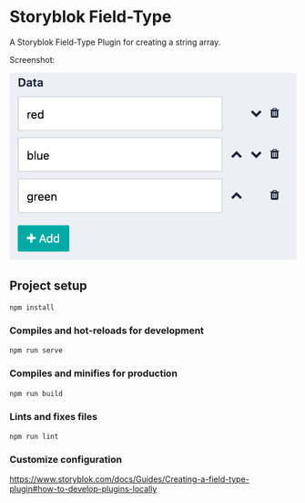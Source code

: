 # Storyblok Field-Type

A Storyblok Field-Type Plugin for creating a string array.

Screenshot:

![preview screenshot](https://raw.githubusercontent.com/apstechlead/storyblok-fieldtype-stringarray/main/media/preview-01.png)

## Project setup
```
npm install
```

### Compiles and hot-reloads for development
```
npm run serve
```

### Compiles and minifies for production
```
npm run build
```

### Lints and fixes files
```
npm run lint
```

### Customize configuration
https://www.storyblok.com/docs/Guides/Creating-a-field-type-plugin#how-to-develop-plugins-locally
